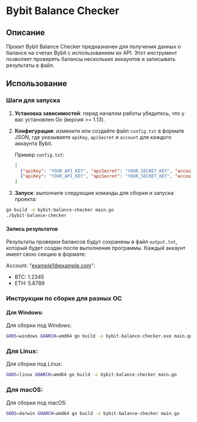 # Bybit Balance Checker

## Описание

Проект Bybit Balance Checker предназначен для получения данных о балансе на счетах Bybit с использованием их API. Этот инструмент позволяет проверять балансы нескольких аккаунтов и записывать результаты в файл.

## Использование

### Шаги для запуска

1. **Установка зависимостей**: перед началом работы убедитесь, что у вас установлен Go (версия >= 1.13).

2. **Конфигурация**: изменити или создайте файл `config.txt` в формате JSON, где указываете `apiKey`, `apiSecret` и `account` для каждого аккаунта Bybit.

   Пример `config.txt`:
   ```json
   [
     {"apiKey": "YOUR_API_KEY", "apiSecret": "YOUR_SECRET_KEY", "account": "example1@example.com"},
     {"apiKey": "YOUR_API_KEY", "apiSecret": "YOUR_SECRET_KEY", "account": "example2@example.com"}
   ]
   
3. **Запуск**: выполните следующие команды для сборки и запуска проекта:
```bash
go build -o bybit-balance-checker main.go 
./bybit-balance-checker
```
#### Запись результатов

Результаты проверки балансов будут сохранены в файл `output.txt`, который будет создан после выполнения программы.
Каждый аккаунт имеет свою секцию в формате:

Account: "example1@example.com":
   - BTC: 1.2345
   - ETH: 5.6789

### Инструкции по сборке для разных ОС

#### Для Windows:

Для сборки под Windows:

```bash
GOOS=windows GOARCH=amd64 go build -o bybit-balance-checker.exe main.go
```

### Для Linux:

Для сборки под Linux:
```bash
GOOS=linux GOARCH=amd64 go build -o bybit-balance-checker main.go
```

### Для macOS:

Для сборки под macOS:
```bash
GOOS=darwin GOARCH=amd64 go build -o bybit-balance-checker main.go
```
